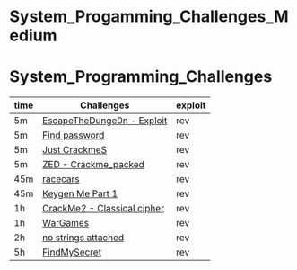 # System_Progamming_Challenges_Medium
# System_Programming_Challenges
| time | Challenges | exploit |
| ------ | --------------------------- | ------------------------------- |
| 5m | [EscapeTheDunge0n - Exploit](EscapeTheDunge0n%20-%20Expl0it_solve/WriteUp.md) | rev |
| 5m | [Find password](./Find%20password_solve/WriteUp.md) | rev |
| 5m | [Just CrackmeS](./Just%20crackmeS_solve/WriteUp.md) | rev |
| 5m | [ZED - Crackme_packed](./ZED-Crackme_packed_solve/WriteUp.md) | rev |
| 45m | [racecars](./racecars_solve/WriteUp.md) | rev |
| 45m | [Keygen Me Part 1](./Keygen%20Me%20Part%201_solve/WriteUp.md) | rev |
| 1h | [CrackMe2 - Classical cipher](./CrackMe2%20-%20Classical%20cipher_solve/WriteUp.md) | rev |
| 1h | [WarGames](./WarGames_solve/WriteUp.md) | rev |
| 2h | [no strings attached](./no%20strings%20attached_solve/WriteUp.md) | rev |
| 5h | [FindMySecret](./FindMySecret_thread/WriteUp.md) | rev |
